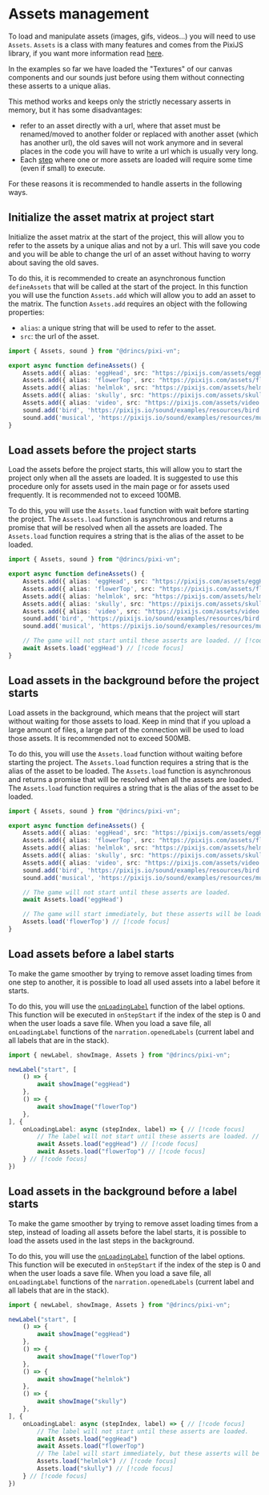 # Assets management

To load and manipulate assets (images, gifs, videos...) you will need to use `Assets`. `Assets` is a class with many features and comes from the PixiJS library, if you want more information read [here](https://pixijs.com/8.x/guides/components/assets).

In the examples so far we have loaded the "Textures"  of our canvas components and our sounds just before using them without connecting these asserts to a unique alias.

This method works and keeps only the strictly necessary asserts in memory, but it has some disadvantages:

- refer to an asset directly with a url, where that asset must be renamed/moved to another folder or replaced with another asset (which has another url), the old saves will not work anymore and in several places in the code you will have to write a url which is usually very long.
- Each [step](/start/labels.md) where one or more assets are loaded will require some time (even if small) to execute.

For these reasons it is recommended to handle asserts in the following ways.

## Initialize the asset matrix at project start

Initialize the asset matrix at the start of the project, this will allow you to refer to the assets by a unique alias and not by a url. This will save you code and you will be able to change the url of an asset without having to worry about saving the old saves.

To do this, it is recommended to create an asynchronous function `defineAssets` that will be called at the start of the project.
In this function you will use the function `Assets.add` which will allow you to add an asset to the matrix. The function `Assets.add` requires an object with the following properties:

- `alias`: a unique string that will be used to refer to the asset.
- `src`: the url of the asset.

```ts
import { Assets, sound } from "@drincs/pixi-vn";

export async function defineAssets() {
    Assets.add({ alias: 'eggHead', src: "https://pixijs.com/assets/eggHead.png" })
    Assets.add({ alias: 'flowerTop', src: "https://pixijs.com/assets/flowerTop.png" })
    Assets.add({ alias: 'helmlok', src: "https://pixijs.com/assets/helmlok.png" })
    Assets.add({ alias: 'skully', src: "https://pixijs.com/assets/skully.png" })
    Assets.add({ alias: 'video', src: "https://pixijs.com/assets/video.mp4" })
    sound.add('bird', 'https://pixijs.io/sound/examples/resources/bird.mp3');
    sound.add('musical', 'https://pixijs.io/sound/examples/resources/musical.mp3');
}
```

## Load assets before the project starts

Load the assets before the project starts, this will allow you to start the project only when all the assets are loaded. It is suggested to use this procedure only for assets used in the main page or for assets used frequently. It is recommended not to exceed 100MB.

To do this, you will use the `Assets.load` function with wait before starting the project. The `Assets.load` function is asynchronous and returns a promise that will be resolved when all the assets are loaded. The `Assets.load` function requires a string that is the alias of the asset to be loaded.

```ts
import { Assets, sound } from "@drincs/pixi-vn";

export async function defineAssets() {
    Assets.add({ alias: 'eggHead', src: "https://pixijs.com/assets/eggHead.png" })
    Assets.add({ alias: 'flowerTop', src: "https://pixijs.com/assets/flowerTop.png" })
    Assets.add({ alias: 'helmlok', src: "https://pixijs.com/assets/helmlok.png" })
    Assets.add({ alias: 'skully', src: "https://pixijs.com/assets/skully.png" })
    Assets.add({ alias: 'video', src: "https://pixijs.com/assets/video.mp4" })
    sound.add('bird', 'https://pixijs.io/sound/examples/resources/bird.mp3');
    sound.add('musical', 'https://pixijs.io/sound/examples/resources/musical.mp3');

    // The game will not start until these asserts are loaded. // [!code focus]
    await Assets.load('eggHead') // [!code focus]
}
```

## Load assets in the background before the project starts

Load assets in the background, which means that the project will start without waiting for those assets to load. Keep in mind that if you upload a large amount of files, a large part of the connection will be used to load those assets. It is recommended not to exceed 500MB.

To do this, you will use the `Assets.load` function without waiting before starting the project. The `Assets.load` function requires a string that is the alias of the asset to be loaded. The `Assets.load` function is asynchronous and returns a promise that will be resolved when all the assets are loaded. The `Assets.load` function requires a string that is the alias of the asset to be loaded.

```ts
import { Assets, sound } from "@drincs/pixi-vn";

export async function defineAssets() {
    Assets.add({ alias: 'eggHead', src: "https://pixijs.com/assets/eggHead.png" })
    Assets.add({ alias: 'flowerTop', src: "https://pixijs.com/assets/flowerTop.png" })
    Assets.add({ alias: 'helmlok', src: "https://pixijs.com/assets/helmlok.png" })
    Assets.add({ alias: 'skully', src: "https://pixijs.com/assets/skully.png" })
    Assets.add({ alias: 'video', src: "https://pixijs.com/assets/video.mp4" })
    sound.add('bird', 'https://pixijs.io/sound/examples/resources/bird.mp3');
    sound.add('musical', 'https://pixijs.io/sound/examples/resources/musical.mp3');

    // The game will not start until these asserts are loaded.
    await Assets.load('eggHead')

    // The game will start immediately, but these asserts will be loaded in the background. // [!code focus]
    Assets.load('flowerTop') // [!code focus]
}
```

## Load assets before a label starts

To make the game smoother by trying to remove asset loading times from one step to another, it is possible to load all used assets into a label before it starts.

To do this, you will use the [`onLoadingLabel`](/start/labels-advanced.md#onloadinglabel) function of the label options. This function will be executed in `onStepStart` if the index of the step is 0 and when the user loads a save file. When you load a save file, all `onLoadingLabel` functions of the `narration.openedLabels` (current label and all labels that are in the stack).

```ts
import { newLabel, showImage, Assets } from "@drincs/pixi-vn";

newLabel("start", [
    () => {
        await showImage("eggHead")
    },
    () => {
        await showImage("flowerTop")
    },
], {
    onLoadingLabel: async (stepIndex, label) => { // [!code focus]
        // The label will not start until these asserts are loaded. // [!code focus]
        await Assets.load("eggHead") // [!code focus]
        await Assets.load("flowerTop") // [!code focus]
    } // [!code focus]
})
```

## Load assets in the background before a label starts

To make the game smoother by trying to remove asset loading times from a step, instead of loading all assets before the label starts, it is possible to load the assets used in the last steps in the background.

To do this, you will use the [`onLoadingLabel`](/start/labels-advanced.md#onloadinglabel) function of the label options. This function will be executed in `onStepStart` if the index of the step is 0 and when the user loads a save file. When you load a save file, all `onLoadingLabel` functions of the `narration.openedLabels` (current label and all labels that are in the stack).

```ts
import { newLabel, showImage, Assets } from "@drincs/pixi-vn";

newLabel("start", [
    () => {
        await showImage("eggHead")
    },
    () => {
        await showImage("flowerTop")
    },
    () => {
        await showImage("helmlok")
    },
    () => {
        await showImage("skully")
    },
], {
    onLoadingLabel: async (stepIndex, label) => { // [!code focus]
        // The label will not start until these asserts are loaded.
        await Assets.load("eggHead")
        await Assets.load("flowerTop")
        // The label will start immediately, but these asserts will be loaded in the background. // [!code focus]
        Assets.load("helmlok") // [!code focus]
        Assets.load("skully") // [!code focus]
    } // [!code focus]
})
```
